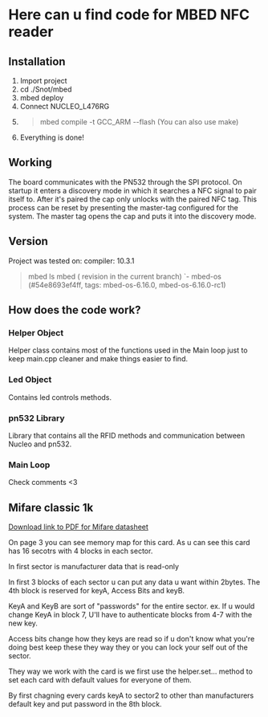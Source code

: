 # Here can u find code for MBED NFC reader

## Installation

1. Import project
2. cd ./Snot/mbed
3. mbed deploy
4. Connect NUCLEO_L476RG
5. > mbed compile -t GCC_ARM --flash
(You can also use make)
6. Everything is done!

## Working

The board communicates with the PN532 through the SPI protocol. On startup it enters a discovery mode in which it searches a NFC signal to pair itself to. After it's paired the cap only unlocks with the paired NFC tag. This process can be reset by presenting the master-tag configured for the system. The master tag opens the cap and puts it into the discovery mode.

## Version

Project was tested on:
compiler: 10.3.1

> mbed ls
  mbed ( revision in the current branch)
  `- mbed-os (#54e8693ef4ff, tags: mbed-os-6.16.0, mbed-os-6.16.0-rc1)

## How does the code work?

### Helper Object

Helper class contains most of the functions used in the Main loop just to keep
main.cpp cleaner and make things easier to find.

### Led Object

Contains led controls methods.

### pn532 Library

Library that contains all the RFID methods and communication between
Nucleo and pn532.

### Main Loop

Check comments <3

## Mifare classic 1k

[Download link to PDF for Mifare datasheet](https://www.google.com/url?sa=t&rct=j&q=&esrc=s&source=web&cd=&ved=2ahUKEwinrZe82vv7AhWFOOwKHfq8ARMQFnoECA0QAQ&url=https%3A%2F%2Fshop.sonmicro.com%2FDownloads%2FMIFARECLASSIC-UM.pdf&usg=AOvVaw2tvONHw50oQ-4uPCvlGSDR)

On page 3 you can see memory map for this card.
As u can see this card has 16 secotrs with 4 blocks in each sector.

In first sector is manufacturer data that is read-only

In first 3 blocks of each sector u can put any data u want within 2bytes.
The 4th block is reserved for keyA, Access Bits and keyB.

KeyA and KeyB are sort of "passwords" for the entire sector.
ex. If u would change KeyA in block 7, U'll have to authenticate
blocks from 4-7 with the new key.

Access bits change how they keys are read so if u don't know what you're doing
best keep these they way they or you can lock your self out of the sector.

They way we work with the card is we first use the helper.set... method to set each card with
default values for everyone of them.

By first chagning every cards keyA to sector2 to other than manufacturers default key
and put password in the 8th block.
